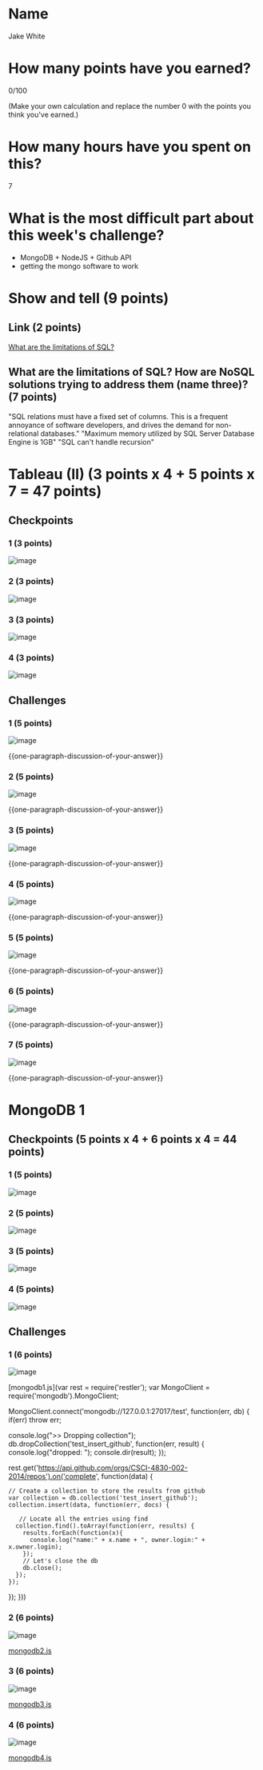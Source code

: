 # Name

Jake White

# How many points have you earned?

0/100

(Make your own calculation and replace the number 0 with the points you think you've earned.)

# How many hours have you spent on this?

7

# What is the most difficult part about this week's challenge?

 - MongoDB + NodeJS + Github API 
 - getting the mongo software to work

# Show and tell (9 points)

## Link (2 points)

[What are the limitations of SQL?](http://www.quora.com/What-are-the-limitations-of-SQL)

## What are the limitations of SQL? How are NoSQL solutions trying to address them (name three)? (7 points)

"SQL relations must have a fixed set of columns.  This is a frequent annoyance of software developers, and drives the demand for non-relational databases."
"Maximum memory utilized by SQL Server Database Engine is 1GB"
"SQL can't handle recursion"

# Tableau (II) (3 points x 4 + 5 points x 7 = 47 points)

## Checkpoints

### 1 (3 points)

![image](image.png?raw=true)

### 2 (3 points)

![image](image.png?raw=true)

### 3 (3 points)

![image](image.png?raw=true)

### 4 (3 points)

![image](image.png?raw=true)

## Challenges

### 1 (5 points)

![image](image.png?raw=true)

{{one-paragraph-discussion-of-your-answer}}

### 2 (5 points)

![image](image.png?raw=true)

{{one-paragraph-discussion-of-your-answer}}

### 3 (5 points)

![image](image.png?raw=true)

{{one-paragraph-discussion-of-your-answer}}

### 4 (5 points)

![image](image.png?raw=true)

{{one-paragraph-discussion-of-your-answer}}

### 5 (5 points)

![image](image.png?raw=true)

{{one-paragraph-discussion-of-your-answer}}

### 6 (5 points)

![image](image.png?raw=true)

{{one-paragraph-discussion-of-your-answer}}

### 7 (5 points)

![image](image.png?raw=true)

{{one-paragraph-discussion-of-your-answer}}


# MongoDB 1

## Checkpoints (5 points x 4 + 6 points x 4 = 44  points)

### 1 (5 points)

![image](http://i.imgur.com/21xGX75.png)

### 2 (5 points)

![image](http://i.imgur.com/o3qvNWt.png)

### 3 (5 points)

![image](http://i.imgur.com/vxN47R0.png)

### 4 (5 points)

![image](http://i.imgur.com/ifIRL9u.png)

## Challenges


### 1 (6 points)

![image](http://i.imgur.com/pGlVwtc.png)

[mongodb1.js](var rest = require('restler');
var MongoClient = require('mongodb').MongoClient;
 
MongoClient.connect('mongodb://127.0.0.1:27017/test', function(err, db) {
    if(err) throw err;
 
  console.log(">> Dropping collection");
  db.dropCollection('test_insert_github', function(err, result) {
    console.log("dropped: ");
    console.dir(result);
  });
 
  rest.get('https://api.github.com/orgs/CSCI-4830-002-2014/repos').on('complete', function(data) {
 
    // Create a collection to store the results from github
    var collection = db.collection('test_insert_github');
    collection.insert(data, function(err, docs) {
 
       // Locate all the entries using find
      collection.find().toArray(function(err, results) {
        results.forEach(function(x){
          console.log("name:" + x.name + ", owner.login:" + x.owner.login);
        });
        // Let's close the db
        db.close();
      });       
    });
  });
}))

### 2 (6 points)

![image](image.png?raw=true)

[mongodb2.js](mongodb2.js)

### 3 (6 points)

![image](image.png?raw=true)

[mongodb3.js](mongodb3.js)

### 4 (6 points)

![image](image.png?raw=true)

[mongodb4.js](mongodb4.js)
